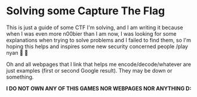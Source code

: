 # Solving some Capture The Flag
This is just a guide of some CTF I'm solving, and I am writing it because when I was even more n00bier than I am now, I was looking for some explanations when trying to solve problems and I failed to find them, so I'm hoping this helps and inspires some new security concerned people /play nyan :space_invader: :space_invader:

Oh and all webpages that I link that helps me encode/decode/whatever are just examples (first or second Google result). They may be down or something.

**I DO NOT OWN ANY OF THIS GAMES NOR WEBPAGES NOR ANYTHING D:**
